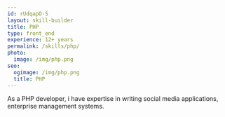 ```yaml
---
id: rUdqapO-S
layout: skill-builder
title: PHP
type: front_end
experience: 12+ years
permalink: /skills/php/
photo:
  image: /img/php.png
seo:
  ogimage: /img/php.png
  title: PHP
---
```

As a PHP developer, i have expertise in writing social media applications, enterprise management systems.